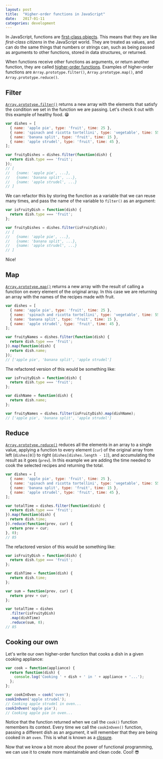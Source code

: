 ```yaml
---
layout: post
title:  "Higher-order functions in JavaScript"
date:   2017-01-11
categories: development
---
```


In JavaScript, functions are [first-class objects](https://developer.mozilla.org/en-US/docs/Web/JavaScript/Reference/Functions). This means that they are like *first-class citizens* in the JavaScript world. They are treated as values, and can do the same things that numbers or strings can, such as being passed as arguments to other functions, stored in data structures, or returned.

When functions receive other functions as arguments, or return another function, they are called [higher-order functions](https://en.wikipedia.org/wiki/Higher-order_function). Examples of higher-order functions are `Array.prototype.filter()`, `Array.prototype.map()`, and `Array.prototype.reduce()`.

## Filter

[`Array.prototype.filter()`](https://developer.mozilla.org/en/docs/Web/JavaScript/Reference/Global_Objects/Array/filter) returns a new array with the elements that satisfy the condition we set in the function we are passing. Let's check it out with this example of healthy food. 😁

```js
var dishes = [
  { name: 'apple pie', type: 'fruit', time: 25 },
  { name: 'spinach and ricotta tortellini', type: 'vegetable', time: 55 },
  { name: 'banana split', type: 'fruit', time: 15 },
  { name: 'apple strudel', type: 'fruit', time: 45 },
];

var fruityDishes = dishes.filter(function(dish) {
  return dish.type === 'fruit';
});
// [
//   {name: 'apple pie', ...},
//   {name: 'banana split', ...},
//   {name: 'apple strudel', ...}
// ]
```

We can refactor this by storing the function as a variable that we can reuse many times, and pass the name of the variable to `filter()` as an argument:

```js
var isFruityDish = function(dish) {
  return dish.type === 'fruit';
};

var fruityDishes = dishes.filter(isFruityDish);
// [
//   {name: 'apple pie', ...},
//   {name: 'banana split', ...},
//   {name: 'apple strudel', ...}
// ]
```

Nice!

## Map

[`Array.prototype.map()`](https://developer.mozilla.org/en/docs/Web/JavaScript/Reference/Global_Objects/Array/map) returns a new array with the result of calling a function on every element of the original array. In this case we are returning an array with the names of the recipes made with fruit.

```js
var dishes = [
  { name: 'apple pie', type: 'fruit', time: 25 },
  { name: 'spinach and ricotta tortellini', type: 'vegetable', time: 55 },
  { name: 'banana split', type: 'fruit', time: 15 },
  { name: 'apple strudel', type: 'fruit', time: 45 },
];

var fruityNames = dishes.filter(function(dish) {
  return dish.type === 'fruit';
}).map(function(dish) {
  return dish.name;
});
// ['apple pie', 'banana split', 'apple strudel']  
```

The refactored version of this would be something like:

```js
var isFruityDish = function(dish) {
  return dish.type === 'fruit';
};

var dishName = function(dish) {
  return dish.name;
};

var fruityNames = dishes.filter(isFruityDish).map(dishName);
// ['apple pie', 'banana split', 'apple strudel']    
```

## Reduce

[`Array.prototype.reduce()`](https://developer.mozilla.org/en/docs/Web/JavaScript/Reference/Global_Objects/Array/reduce) reduces all the elements in an array to a single value, applying a function to every element (`cur`) of the original array from left (`dishes[0]`) to right (`dishes[dishes.length - 1]`), and accumulating the result as it goes (`prev`). In this example we are adding the time needed to cook the selected recipes and returning the total.

```js
var dishes = [
  { name: 'apple pie', type: 'fruit', time: 25 },
  { name: 'spinach and ricotta tortellini', type: 'vegetable', time: 55 },
  { name: 'banana split', type: 'fruit', time: 15 },
  { name: 'apple strudel', type: 'fruit', time: 45 },
];

var totalTime = dishes.filter(function(dish) {
  return dish.type === 'fruit';
}).map(function(dish) {
  return dish.time;
}).reduce(function(prev, cur) {
  return prev + cur;
}, 0);
// 85
```

The refactored version of this would be something like:

```js
var isFruityDish = function(dish) {
  return dish.type === 'fruit';
};

var dishTime = function(dish) {
  return dish.time;
};

var sum = function(prev, cur) {
  return prev + cur;
};

var totalTime = dishes
  .filter(isFruityDish)
  .map(dishTime)
  .reduce(sum, 0);
// 85
```

## Cooking our own

Let's write our own higher-order function that cooks a dish in a given cooking appliance:

```js
var cook = function(appliance) {
  return function(dish) {
    console.log('Cooking ' + dish + ' in ' + appliance + '...');
  };
};

var cookInOven = cook('oven');
cookInOven('apple strudel');
// Cooking apple strudel in oven...
cookInOven('apple pie');
// Cooking apple pie in oven...
```

Notice that the function returned when we call the `cook()` function remembers its context. Every time we call the `cookInOven()` function, passing a different dish as an argument, it will remember that they are being cooked in an `oven`. This is what is known as a [closure](https://developer.mozilla.org/en/docs/Web/JavaScript/Closures).

Now that we know a bit more about the power of functional programming, we can use it to create more maintainable and clean code. Cool! 😎
